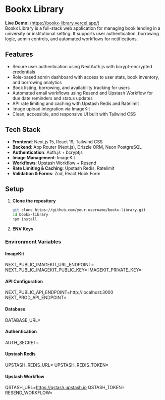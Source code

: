 # Bookx Library

**Live Demo:** (https://bookx-library.vercel.app/)  
Bookx Library is a full-stack web application for managing book lending in a university or institutional setting. It supports user authentication, borrowing logic, admin controls, and automated workflows for notifications.

## Features

- Secure user authentication using NextAuth.js with bcrypt-encrypted credentials
- Role-based admin dashboard with access to user stats, book inventory, and borrowing analytics
- Book listing, borrowing, and availability tracking for users
- Automated email workflows using Resend and Upstash Workflow for due date reminders and status updates
- API rate limiting and caching with Upstash Redis and Ratelimit
- Image upload integration via ImageKit
- Clean, accessible, and responsive UI built with Tailwind CSS

## Tech Stack

- **Frontend**: Next.js 15, React 19, Tailwind CSS
- **Backend**: App Router (Next.js), Drizzle ORM, Neon PostgreSQL
- **Authentication**: Auth.js + bcryptjs
- **Image Management**: ImageKit
- **Workflows**: Upstash Workflow + Resend
- **Rate Limiting & Caching**: Upstash Redis, Ratelimit
- **Validation & Forms**: Zod, React Hook Form

## Setup

1. **Clone the repository**

   ```bash
   git clone https://github.com/your-username/bookx-library.git
   cd bookx-library
   npm install

2. **ENV Keys**

### Environment Variables

#### ImageKit

NEXT_PUBLIC_IMAGEKIT_URL_ENDPOINT=
NEXT_PUBLIC_IMAGEKIT_PUBLIC_KEY=
IMAGEKIT_PRIVATE_KEY=


#### API Configuration


NEXT_PUBLIC_API_ENDPOINT=http://localhost:3000
NEXT_PROD_API_ENDPOINT=


#### Database

DATABASE_URL=


#### Authentication

AUTH_SECRET=


#### Upstash Redis

UPSTASH_REDIS_URL=
UPSTASH_REDIS_TOKEN=


#### Upstash Workflow

QSTASH_URL=https://qstash.upstash.io
QSTASH_TOKEN=
RESEND_WORKFLOW=
